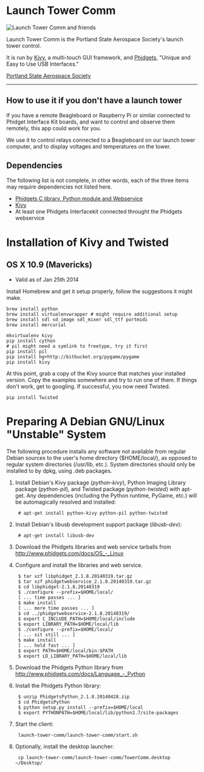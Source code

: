 # Launch Tower Comm

![Launch Tower Comm and friends](ground-control-software.png)

Launch Tower Comm is the Portland State Aerospace Society's launch tower 
control.  

It is run by [Kivy](http://kivy.org), a multi-touch GUI framework, and 
[Phidgets](https://www.phidgets.com), "Unique and Easy to Use USB Interfaces."

[Portland State Aerospace Society](https://psas.pdx.edu)

---

## How to use it if you don't have a launch tower

If you have a remote Beagleboard or Raspberry Pi or similar connected to
Phidget Interface Kit boards, and want to control and observe them remotely,
this app could work for you.  

We use it to control relays connected to a Beagleboard on our launch
tower computer, and to display voltages and temperatures on the tower.


## Dependencies

The following list is not complete, in other words, each of the three items
may require dependencies not listed here.

* [Phidgets C library, Python module and Webservice](http://www.phidgets.com/docs/Software_Overview#Operating_System_Support)
* [Kivy](http://kivy.org/#download)
* At least one Phidgets Interfacekit connected throught the Phidgets webservice 


# Installation of Kivy and Twisted

## OS X 10.9 (Mavericks) 

* Valid as of Jan 25th 2014

Install Homebrew and get it setup properly, follow the suggestions it might
make.

    brew install python
    brew install virtualenvwrapper # might require additional setup
    brew install sdl sd_image sdl_mixer sdl_ttf portmidi
    brew install mercurial

    mkvirtualenv kivy
    pip install cython
    # pil might need a symlink to freetype, try it first
    pip install pil 
    pip install hg+http://bitbucket.org/pygame/pygame
    pip install kivy

At this point, grab a copy of the Kivy source that matches your installed
version. Copy the examples somewhere and try to run one of them. If things
don't work, get to googling.  If successful, you now need Twisted.

    pip install Twisted


# Preparing A Debian GNU/Linux "Unstable" System

The following procedure installs any software not available from
regular Debian sources to the user's home directory ($HOME/local/), as
opposed to regular system directories (/usr/lib, etc.).  System
directories should only be installed to by dpkg, using .deb packages.  

1. Install Debian's Kivy package (*python-kivy*), Python Imaging
   Library package (*python-pil*), and Twisted package
   (*python-twisted*)  with apt-get.  Any dependencies (including the
   Python runtime, PyGame, etc.) will be automagically resolved and
   installed:

        # apt-get install python-kivy python-pil python-twisted

2. Install Debian's libusb development support package (*libusb-dev*):

        # apt-get install libusb-dev

3. Download the Phidgets libraries and web service tarballs from
   http://www.phidgets.com/docs/OS_-_Linux

4. Configure and install the libraries and web service.

        $ tar xzf libphidget_2.1.8.20140319.tar.gz
        $ tar xzf phidgetwebservice_2.1.8.20140319.tar.gz
        $ cd libphidget-2.1.8.20140319
        $ ./configure --prefix=$HOME/local/
        [ ... time passes ... ]
        $ make install
        [ ... more time passes ... ]
        $ cd ../phidgetwebservice-2.1.8.20140319/
        $ export C_INCLUDE_PATH=$HOME/local/include
        $ export LIBRARY_PATH=$HOME/local/lib
        $ ./configure --prefix=$HOME/local/
        [ ... sit still ... ]
        $ make install
        [ ... hold fast ... ]
        $ export PATH=$HOME/local/bin:$PATH
        $ export LD_LIBRARY_PATH=$HOME/local/lib

5. Download the Phidgets Python library from
   http://www.phidgets.com/docs/Language_-_Python

6. Install the Phidgets Python library:

        $ unzip PhidgetsPython_2.1.8.20140428.zip
        $ cd PhidgetsPython
        $ python setup.py install --prefix=$HOME/local
        $ export PYTHONPATH=$HOME/local/lib/python2.7/site-packages

7. Start the client:

        launch-tower-comm/launch-tower-comm/start.sh

8. Optionally, install the desktop launcher:

        cp launch-tower-comm/launch-tower-comm/TowerComm.desktop ~/Desktop/
